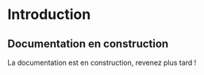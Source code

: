 # Introduction

## Documentation en construction
La documentation est en construction, revenez plus tard !